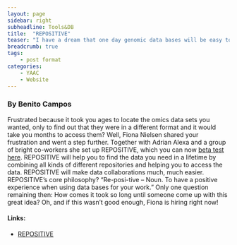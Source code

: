 ```yaml
---
layout: page
sidebar: right
subheadline: Tools&DB
title:  "REPOSITIVE"
teaser: "I have a dream that one day genomic data bases will be easy to use. By the way - REPOSITIVE already did it..."
breadcrumb: true
tags:
    - post format
categories:
    - YAAC
    - Website
---
```



### By Benito Campos   

Frustrated because it took you ages to locate the omics data sets you wanted, only to find out that they were in a different format and it would take you months to access them? Well, Fiona Nielsen shared your frustration and went a step further. Together with Adrian Alexa and a group of bright co-workers she set up REPOSITIVE, which you can now <a href="http://repositive.io" target="_blank">beta test here</a>. REPOSITIVE will help you to find the data you need in a lifetime by combining all kinds of different repositories and helping you to access the data. REPOSITIVE will make data collaborations much, much easier. REPOSITIVE’s core philosophy?  “Re-posi-tive – Noun. To have a positive experience when using data bases for your work.” Only one question remaining then: How comes it took so long until someone come up with this great idea?
Oh, and if this wasn’t good enough, Fiona is hiring right now!

#### Links: 
- <a href="http://repositive.io" target="_blank">REPOSITIVE</a>

